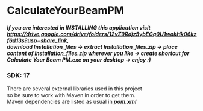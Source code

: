 # CalculateYourBeamPM
##### If you are interested in INSTALLING this application visit https://drive.google.com/drive/folders/12vZ9Rdjz5ybEGq0U1wokHk06kzf6d13s?usp=share_link, <br />download ***Installation_files*** -> extract ***Installation_files.zip*** -> place content of ***Installation_files.zip*** wherever you like -> create shortcut for ***Calculate Your Beam PM.exe*** on your desktop -> enjoy :)
### SDK: 17
There are several external libraries used in this project
<br />so be sure to work with Maven in order to get them.
<br />Maven dependencies are listed as usual in ***pom.xml***
